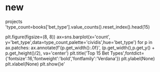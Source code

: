 # new
projects
'type_count=books['bet_type'].value_counts().reset_index().head(15)

plt.figure(figsize=(8, 8))
ax=sns.barplot(x='count', y='bet_type',data=type_count,palette='cividis',hue='bet_type')
for p in ax.patches:
    ax.annotate(f'{p.get_width():.0f}', (p.get_width(),p.get_y() + p.get_height()/2),
                va='center')
plt.title('Top 15 Bet Types',fontdict={'fontsize':16,'fontweight':'bold','fontfamily':'Verdana'})
plt.ylabel(None)
plt.xlabel(None)
plt.show()e'
